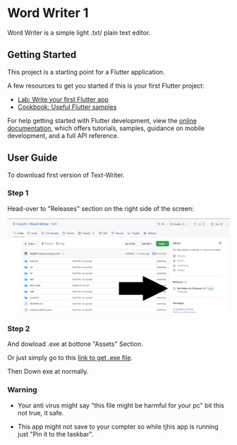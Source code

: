 # Word Writer 1

Word Writer is a simple light .txt/ plain text editor. 

## Getting Started

This project is a starting point for a Flutter application.

A few resources to get you started if this is your first Flutter project:

- [Lab: Write your first Flutter app](https://docs.flutter.dev/get-started/codelab)
- [Cookbook: Useful Flutter samples](https://docs.flutter.dev/cookbook)

For help getting started with Flutter development, view the
[online documentation](https://docs.flutter.dev/), which offers tutorials,
samples, guidance on mobile development, and a full API reference.

## User Guide

To download first version of Text-Writer.

### Step 1

Head-over to "Releases" section on the right side of the screen:

![Releases-photo](Capture.png)

### Step 2

And dowload .exe at bottone "Assets" Section.

Or just simply go to this [link to get .exe file](https://github.com/Hetp05/Word-Writer/releases/download/text-editor/text-writer.exe).

Then Down exe at normally.

### Warning

- Your anti virus might say "this file might be harmful for your pc" bit this not true, it safe.

- This app might not save to your compter so while tjhis app is running just "Pin it to the taskbar".